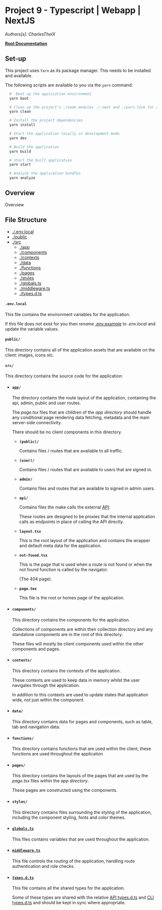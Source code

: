 # Project 9 - Typescript | Webapp | NextJS

_Authors[s]: CharlesTheIX_

**[Root Documentation](../ReadMe.md)**

## Set-up

This project uses `Yarn` as its package manager. This needs to be installed and available.

The following scripts are available to you via the `yarn` command:

```bash
  #  Boot up the application environment
  yarn boot

  # Clean up the project's ./node_modules ./.next and ./yarn.lock for a clean install
  yarn clean

  # Install the project dependencies
  yarn install

  # Start the application locally in development mode
  yarn dev

  # Build the application
  yarn build

  # Start the built application
  yarn start

  # Analyze the application bundles
  yarn analyze

```

## Overview

Overview

## File Structure

- [./.env.local](#envlocal)
- [./public](#public)
- [./src](#src)
  - [./app](#app)
  - [./components](#components)
  - [./contexts](#contexts)
  - [./data](#data)
  - [./functions](#functions)
  - [./pages](#pages)
  - [./styles](#styles)
  - [./globals.ts](#globalsts)
  - [./middleware.ts](#middlewarets)
  - [./types.d.ts](#typesdts)

#### **`.env.local`**

This file contains the environment variables for the application.

If this file does not exist for you then _rename_ [.env.example](./.env.example) to _.env.local_ and update the variable values.

#### **`public/`**

This directory contains all of the application assets that are available on the client: images, icons stc.

#### **`src/`**

This directory contains the source code for the application:

- #### **`app/`**

  The directory contains the route layout of the application, containing the api, admin, public and user routes.

  The _page.tsx_ files that are children of the _app directory_ should handle any conditional page rendering data fetching, metadata and the main server-side connectivity.

  There should be no client components in this directory.

  - **`(public)/`**

    Contains files / routes that are available to all traffic.

  - **`(user)/`**

    Contains files / routes that are available to users that are signed in.

  - **`admin/`**

    Contains files and routes that are available to signed in admin users.

  - **`api/`**

    Contains files the make calls the external [API](../api/ReadMe.md).

    These routes are designed to be proxies that the internal application calls as endpoints in place of calling the API directly.

  - **`layout.tsx`**

    This is the root layout of the application and contains the wrapper and default meta data for the application.

  - **`not-found.tsx`**

    This is the page that is used when a route is not found or when the not found function is called by the navigator.

    (The 404 page).

  - **`page.tex`**

    This file is the root or homes page of the application.

- #### **`components/`**

  This directory contains the components for the application.

  Collections of components are within their collection directory and any standalone components are in the root of this directory.

  These files will mostly be client components used within the other components and pages.

- #### **`contexts/`**

  This directory contains the contexts of the application.

  These contexts are used to keep data in memory whilst the user navigates through the application.

  In addition to this contexts are used to update states that application wide, not just within the component.

- #### **`data/`**

  This directory contains data for pages and components, such as table, tab and navigation data.

- #### **`functions/`**

  This directory contains functions that are used within the client, these functions are used throughout the application

- #### **`pages/`**

  This directory contains the layouts of the pages that are used by the _page.tsx_ files within the _app directory_.

  These pages are constructed using the components.

- #### **`styles/`**

  This directory contains files surrounding the styling of the application, including the component styling, fonts and color themes.

- #### [**`globals.ts`**](./src/globals.ts)

  This files contains variables that are used throughout the application.

- #### [**`middleware.ts`**](./src/middleware.ts)

  This file controls the routing of the application, handling route authentication and role checks.

- #### [**`types.d.ts`**](./src/types.d.ts)

  This file contains all the shared types for the application.

  Some of these types are shared with the relative [API types.d.ts](../api/src/types.d.ts) and [CLI types.d.ts](../cli/src/types.d.ts) and should be kept in sync where appropriate.
